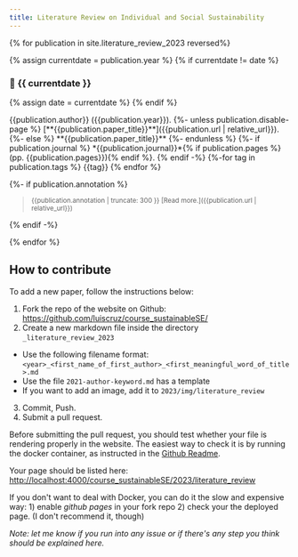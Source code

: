 ```yaml
---
title: Literature Review on Individual and Social Sustainability
---
```


{% for publication in site.literature_review_2023 reversed%}

{% assign currentdate = publication.year %}
{% if currentdate != date %}
### 📅 **{{ currentdate }}**
{% assign date = currentdate %} 
{% endif %}

  <p markdown="span">
      {{publication.author}} ({{publication.year}}).
      {%- unless publication.disable-page %}
      [**{{publication.paper_title}}**]({{publication.url | relative_url}}).
      {%- else %}
      **{{publication.paper_title}}**
      {%- endunless %}
      {%- if publication.journal %}
        *{{publication.journal}}*{% if publication.pages %} (pp. {{publication.pages}}){% endif %}.
      {% endif -%}
{%-for tag in publication.tags %}
<span class="badge">{{tag}}</span>
{% endfor %}
</p>
{%- if publication.annotation %}
<blockquote><small markdown="1">
{{publication.annotation | truncate: 300 }} [Read more.]({{publication.url | relative_url}})
</small></blockquote>
{% endif -%}

{% endfor %}

## How to contribute

To add a new paper, follow the instructions below:

1. Fork the repo of the website on Github: <https://github.com/luiscruz/course_sustainableSE/>
2. Create a new markdown file inside the directory `_literature_review_2023`
  - Use the following filename format: `<year>_<first_name_of_first_author>_<first_meaningful_word_of_title>.md`
  - Use the file `2021-author-keyword.md` has a template
  - If you want to add an image, add it to `2023/img/literature_review`
3. Commit, Push.
4. Submit a pull request.

Before submitting the pull request, you should test whether your file is rendering properly in the website. The easiest way to check it is by running the docker container, as instructed in the [Github Readme](https://github.com/luiscruz/course_sustainableSE).

Your page should be listed here: <http://localhost:4000/course_sustainableSE/2023/literature_review>

If you don't want to deal with Docker, you can do it the slow and expensive way: 1) enable *github pages* in your fork repo 2) check your the deployed page. (I don't recommend it, though)

*Note: let me know if you run into any issue or if there's any step you think should be explained here.*
